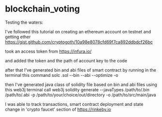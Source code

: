 # blockchain_voting
Testing the waters:

I've followed this tutorial on creating an ethereum account on testnet and getting ether
https://gist.github.com/cryptogoth/10a98e8078cfd69f7ca892ddbdcf26bc 
 
 took an access token from
 https://infura.io/ 
  
 and added the token and the path of account key to the code
 
 after that I've generated bin and abi files of smart contract
 by running in the terminal this command
 solc <contract>.sol --bin --abi --optimize -o <output-dir>
 
 then I've generated java class of solidity file based on bin and abi files
 using this web3j terminal call
 web3j solidity generate --javaTypes /path/to/<smart-contract>.bin  /path/to/<smart-contract>.abi
  -p  /path/to/your/choice/out/directory -o /path/to/src/main/java
  
  I was able to track transactions, smart contract deployment and state change in
  'crypto faucet' section of https://rinkeby.io
  
  
